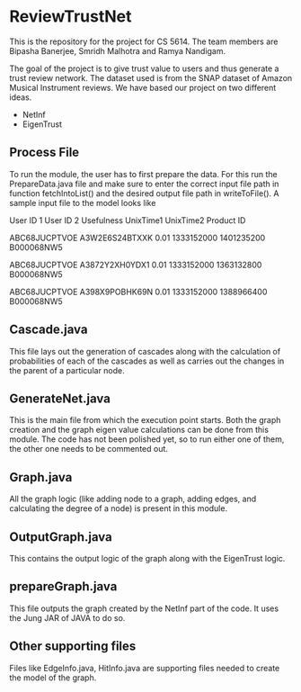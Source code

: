 # ReviewTrustNet

This is the repository for the project for CS 5614. The team members are Bipasha Banerjee, Smridh Malhotra and Ramya Nandigam. 

The goal of the project is to give trust value to users and thus generate a trust review network. The dataset used is from the SNAP dataset of Amazon Musical Instrument reviews. We have based our project on two different ideas.
- NetInf
- EigenTrust


## Process File
To run the module, the user has to first prepare the data. For this run the PrepareData.java file and make sure to enter the correct input file path in function fetchIntoList() and the desired output file path in writeToFile().
A sample input file to the model looks like

User ID 1                   User ID 2          Usefulness      UnixTime1      UnixTime2      Product ID 

ABC68JUCPTVOE	      A3W2E6S24BTXXK	     0.01	         1333152000	    1401235200	   B000068NW5 

ABC68JUCPTVOE	     A3872Y2XH0YDX1	       0.01	         1333152000	    1363132800	   B000068NW5 

ABC68JUCPTVOE	     A398X9POBHK69N	       0.01	         1333152000	     1388966400	   B000068NW5 

## Cascade.java
This file lays out the generation of cascades along with the calculation of probabilities of each of the cascades as well as carries out the changes in the parent of a particular node.

## GenerateNet.java

This is the main file from which the execution point starts. Both the graph creation and the graph eigen value calculations can be done from this module. The code has not been polished yet, so to run either one of them, the other one needs to be commented out.

## Graph.java

All the graph logic (like adding node to a graph, adding edges, and calculating the degree of a node) is present in this module.

## OutputGraph.java

This contains the output logic of the graph along with the EigenTrust logic.

## prepareGraph.java
This file outputs the graph created by the NetInf part of the code. It uses the Jung JAR of JAVA to do so.


## Other supporting files
Files like EdgeInfo.java, HitInfo.java are supporting files needed to create the model of the graph.
